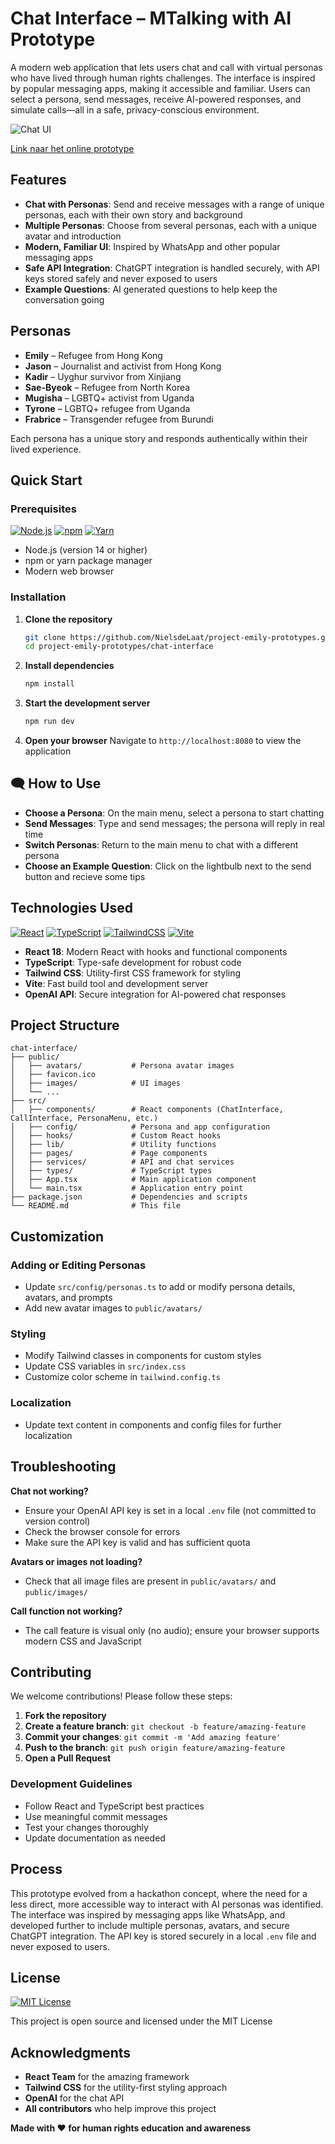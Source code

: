 # Chat Interface – MTalking with AI Prototype

A modern web application that lets users chat and call with virtual personas who have lived through human rights challenges. The interface is inspired by popular messaging apps, making it accessible and familiar. Users can select a persona, send messages, receive AI-powered responses, and simulate calls—all in a safe, privacy-conscious environment.

![Chat UI](readme-images/chat.png)

[Link naar het online prototype](https://project-emily-chat-interface.vercel.app/)

## Features

- **Chat with Personas**: Send and receive messages with a range of unique personas, each with their own story and background
- **Multiple Personas**: Choose from several personas, each with a unique avatar and introduction
- **Modern, Familiar UI**: Inspired by WhatsApp and other popular messaging apps
- **Safe API Integration**: ChatGPT integration is handled securely, with API keys stored safely and never exposed to users
- **Example Questions**: AI generated questions to help keep the conversation going

## Personas

- **Emily** – Refugee from Hong Kong
- **Jason** – Journalist and activist from Hong Kong
- **Kadir** – Uyghur survivor from Xinjiang
- **Sae-Byeok** – Refugee from North Korea
- **Mugisha** – LGBTQ+ activist from Uganda
- **Tyrone** – LGBTQ+ refugee from Uganda
- **Frabrice** – Transgender refugee from Burundi

Each persona has a unique story and responds authentically within their lived experience.

## Quick Start

### Prerequisites

[![Node.js](https://img.shields.io/badge/Node.js-6DA55F?logo=node.js&logoColor=white)](#)
[![npm](https://img.shields.io/badge/npm-CB3837?logo=npm&logoColor=fff)](#) [![Yarn](https://img.shields.io/badge/Yarn-2C8EBB?logo=yarn&logoColor=fff)](#)

- Node.js (version 14 or higher)
- npm or yarn package manager
- Modern web browser

### Installation

1. **Clone the repository**

   ```bash
   git clone https://github.com/NielsdeLaat/project-emily-prototypes.git
   cd project-emily-prototypes/chat-interface
   ```

2. **Install dependencies**

   ```bash
   npm install
   ```

3. **Start the development server**

   ```bash
   npm run dev
   ```

4. **Open your browser**
   Navigate to `http://localhost:8080` to view the application

## 🗨️ How to Use

- **Choose a Persona**: On the main menu, select a persona to start chatting
- **Send Messages**: Type and send messages; the persona will reply in real time
- **Switch Personas**: Return to the main menu to chat with a different persona
- **Choose an Example Question**: Click on the lightbulb next to the send button and recieve some tips

## Technologies Used

[![React](https://img.shields.io/badge/React-%2320232a.svg?logo=react&logoColor=%2361DAFB)](#)
[![TypeScript](https://img.shields.io/badge/TypeScript-3178C6?logo=typescript&logoColor=white)](#)
[![TailwindCSS](https://img.shields.io/badge/Tailwind%20CSS-%2338B2AC.svg?logo=tailwind-css&logoColor=white)](#)
[![Vite](https://img.shields.io/badge/Vite-646CFF?logo=vite&logoColor=fff)](#)

- **React 18**: Modern React with hooks and functional components
- **TypeScript**: Type-safe development for robust code
- **Tailwind CSS**: Utility-first CSS framework for styling
- **Vite**: Fast build tool and development server
- **OpenAI API**: Secure integration for AI-powered chat responses

## Project Structure

```
chat-interface/
├── public/
│   ├── avatars/           # Persona avatar images
│   ├── favicon.ico
│   ├── images/            # UI images
│   └── ...
├── src/
│   ├── components/        # React components (ChatInterface, CallInterface, PersonaMenu, etc.)
│   ├── config/            # Persona and app configuration
│   ├── hooks/             # Custom React hooks
│   ├── lib/               # Utility functions
│   ├── pages/             # Page components
│   ├── services/          # API and chat services
│   ├── types/             # TypeScript types
│   ├── App.tsx            # Main application component
│   └── main.tsx           # Application entry point
├── package.json           # Dependencies and scripts
└── README.md              # This file
```

## Customization

### Adding or Editing Personas

- Update `src/config/personas.ts` to add or modify persona details, avatars, and prompts
- Add new avatar images to `public/avatars/`

### Styling

- Modify Tailwind classes in components for custom styles
- Update CSS variables in `src/index.css`
- Customize color scheme in `tailwind.config.ts`

### Localization

- Update text content in components and config files for further localization

## Troubleshooting

**Chat not working?**

- Ensure your OpenAI API key is set in a local `.env` file (not committed to version control)
- Check the browser console for errors
- Make sure the API key is valid and has sufficient quota

**Avatars or images not loading?**

- Check that all image files are present in `public/avatars/` and `public/images/`

**Call function not working?**

- The call feature is visual only (no audio); ensure your browser supports modern CSS and JavaScript

## Contributing

We welcome contributions! Please follow these steps:

1. **Fork the repository**
2. **Create a feature branch**: `git checkout -b feature/amazing-feature`
3. **Commit your changes**: `git commit -m 'Add amazing feature'`
4. **Push to the branch**: `git push origin feature/amazing-feature`
5. **Open a Pull Request**

### Development Guidelines

- Follow React and TypeScript best practices
- Use meaningful commit messages
- Test your changes thoroughly
- Update documentation as needed

## Process

This prototype evolved from a hackathon concept, where the need for a less direct, more accessible way to interact with AI personas was identified. The interface was inspired by messaging apps like WhatsApp, and developed further to include multiple personas, avatars, and secure ChatGPT integration. The API key is stored securely in a local `.env` file and never exposed to users.

## License

[![MIT License](https://img.shields.io/badge/License-MIT-yellow.svg)](#)

This project is open source and licensed under the MIT License

## Acknowledgments

- **React Team** for the amazing framework
- **Tailwind CSS** for the utility-first styling approach
- **OpenAI** for the chat API
- **All contributors** who help improve this project

**Made with ❤️ for human rights education and awareness**
